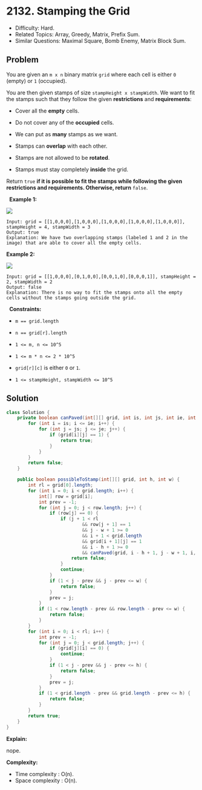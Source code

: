 # 2132. Stamping the Grid

- Difficulty: Hard.
- Related Topics: Array, Greedy, Matrix, Prefix Sum.
- Similar Questions: Maximal Square, Bomb Enemy, Matrix Block Sum.

## Problem

You are given an ```m x n``` binary matrix ```grid``` where each cell is either ```0``` (empty) or ```1``` (occupied).

You are then given stamps of size ```stampHeight x stampWidth```. We want to fit the stamps such that they follow the given **restrictions** and **requirements**:


	
- Cover all the **empty** cells.
	
- Do not cover any of the **occupied** cells.
	
- We can put as **many** stamps as we want.
	
- Stamps can **overlap** with each other.
	
- Stamps are not allowed to be **rotated**.
	
- Stamps must stay completely **inside** the grid.


Return ```true``` **if it is possible to fit the stamps while following the given restrictions and requirements. Otherwise, return** ```false```.

 
**Example 1:**

![](https://assets.leetcode.com/uploads/2021/11/03/ex1.png)

```
Input: grid = [[1,0,0,0],[1,0,0,0],[1,0,0,0],[1,0,0,0],[1,0,0,0]], stampHeight = 4, stampWidth = 3
Output: true
Explanation: We have two overlapping stamps (labeled 1 and 2 in the image) that are able to cover all the empty cells.
```

**Example 2:**

![](https://assets.leetcode.com/uploads/2021/11/03/ex2.png)

```
Input: grid = [[1,0,0,0],[0,1,0,0],[0,0,1,0],[0,0,0,1]], stampHeight = 2, stampWidth = 2 
Output: false 
Explanation: There is no way to fit the stamps onto all the empty cells without the stamps going outside the grid.
```

 
**Constraints:**


	
- ```m == grid.length```
	
- ```n == grid[r].length```
	
- ```1 <= m, n <= 10^5```
	
- ```1 <= m * n <= 2 * 10^5```
	
- ```grid[r][c]``` is either ```0``` or ```1```.
	
- ```1 <= stampHeight, stampWidth <= 10^5```



## Solution

```java
class Solution {
    private boolean canPaved(int[][] grid, int is, int js, int ie, int je) {
        for (int i = is; i <= ie; i++) {
            for (int j = js; j <= je; j++) {
                if (grid[i][j] == 1) {
                    return true;
                }
            }
        }
        return false;
    }

    public boolean possibleToStamp(int[][] grid, int h, int w) {
        int rl = grid[0].length;
        for (int i = 0; i < grid.length; i++) {
            int[] row = grid[i];
            int prev = -1;
            for (int j = 0; j < row.length; j++) {
                if (row[j] == 0) {
                    if (j + 1 < rl
                            && row[j + 1] == 1
                            && j - w + 1 >= 0
                            && i + 1 < grid.length
                            && grid[i + 1][j] == 1
                            && i - h + 1 >= 0
                            && canPaved(grid, i - h + 1, j - w + 1, i, j)) {
                        return false;
                    }
                    continue;
                }
                if (1 < j - prev && j - prev <= w) {
                    return false;
                }
                prev = j;
            }
            if (1 < row.length - prev && row.length - prev <= w) {
                return false;
            }
        }
        for (int i = 0; i < rl; i++) {
            int prev = -1;
            for (int j = 0; j < grid.length; j++) {
                if (grid[j][i] == 0) {
                    continue;
                }
                if (1 < j - prev && j - prev <= h) {
                    return false;
                }
                prev = j;
            }
            if (1 < grid.length - prev && grid.length - prev <= h) {
                return false;
            }
        }
        return true;
    }
}
```

**Explain:**

nope.

**Complexity:**

* Time complexity : O(n).
* Space complexity : O(n).
